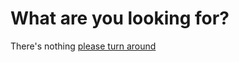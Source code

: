 # What are you looking for?

There's nothing [please turn around](https://mu-mega-bots.github.io/log-it/)
